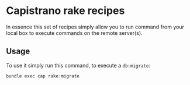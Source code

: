 # Capistrano rake recipes

In essence this set of recipes simply allow you to run command from your local box to execute commands on the remote server(s).

## Usage

To use it simply run this command, to execute a `db:migrate`:

    bundle exec cap rake:migrate